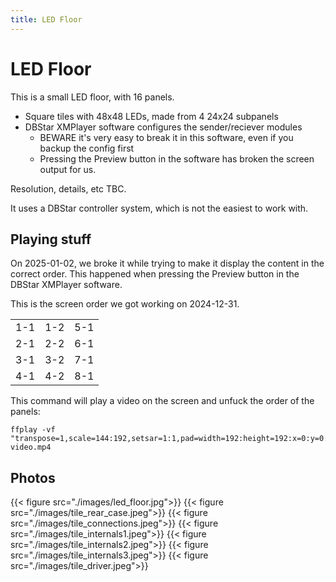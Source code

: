 ```yaml
---
title: LED Floor
---
```

# LED Floor

This is a small LED floor, with 16 panels.

* Square tiles with 48x48 LEDs, made from 4 24x24 subpanels
* DBStar XMPlayer software configures the sender/reciever modules
  * BEWARE it's very easy to break it in this software, even if you backup the config first
  * Pressing the Preview button in the software has broken the screen output for us.

Resolution, details, etc TBC.

It uses a DBStar controller system, which is not the easiest to work with.

## Playing stuff
On 2025-01-02, we broke it while trying to make it display the content in the correct order. This happened when pressing the Preview button in the DBStar XMPlayer software.

This is the screen order we got working on 2024-12-31.

|     |     |     |
|-----|-----|-----|
| 1-1 | 1-2 | 5-1 |
| 2-1 | 2-2 | 6-1 |
| 3-1 | 3-2 | 7-1 |
| 4-1 | 4-2 | 8-1 |

This command will play a video on the screen and unfuck the order of the panels:

```
ffplay -vf "transpose=1,scale=144:192,setsar=1:1,pad=width=192:height=192:x=0:y=0:color=black,stereo3d=sbsl:abl,pad=width=1600:height=1200:x=0:y=0:color=black" video.mp4
```
## Photos

{{< figure src="./images/led_floor.jpg">}}
{{< figure src="./images/tile_rear_case.jpeg">}}
{{< figure src="./images/tile_connections.jpeg">}}
{{< figure src="./images/tile_internals1.jpeg">}}
{{< figure src="./images/tile_internals2.jpeg">}}
{{< figure src="./images/tile_internals3.jpeg">}}
{{< figure src="./images/tile_driver.jpeg">}}
